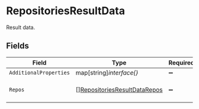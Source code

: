 # RepositoriesResultData

Result data.


## Fields

| Field                                                                               | Type                                                                                | Required                                                                            | Description                                                                         |
| ----------------------------------------------------------------------------------- | ----------------------------------------------------------------------------------- | ----------------------------------------------------------------------------------- | ----------------------------------------------------------------------------------- |
| `AdditionalProperties`                                                              | map[string]*interface{}*                                                            | :heavy_minus_sign:                                                                  | N/A                                                                                 |
| `Repos`                                                                             | [][RepositoriesResultDataRepos](../../models/shared/repositoriesresultdatarepos.md) | :heavy_minus_sign:                                                                  | A list of accessible repositories.                                                  |